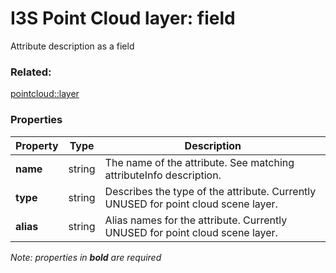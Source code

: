 # I3S Point Cloud layer: field

Attribute description as a field

### Related:

[pointcloud::layer](layer.md)
### Properties

| Property | Type | Description |
| --- | --- | --- |
| **name** | string | The name of the attribute. See matching attributeInfo description. |
| **type** | string | Describes the type of the attribute. Currently UNUSED for point cloud scene layer. |
| **alias** | string | Alias names for the attribute. Currently UNUSED for point cloud scene layer. |

*Note: properties in **bold** are required*

